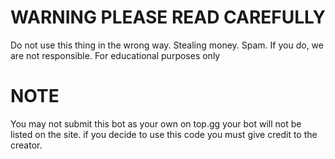 # WARNING PLEASE READ CAREFULLY
Do not use this thing in the wrong way. Stealing money. Spam. If you do, we are not responsible. For educational purposes only


# NOTE
You may not submit this bot as your own on top.gg your bot will not be listed on the site. if you decide to use this code you must give credit to the creator.